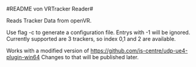 #README von VRTracker Reader#

Reads Tracker Data from openVR.

Use flag -c to generate a configuration file. Entrys with -1 will be ignored. Currently supported are 3 trackers, so index 0,1 and 2 are available.

Works with a modified version of https://github.com/is-centre/udp-ue4-plugin-win64 Changes to that will be published later.
